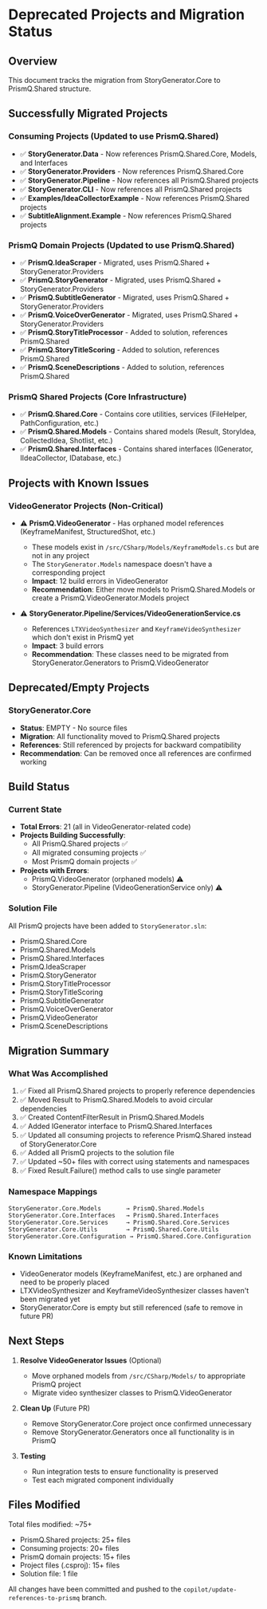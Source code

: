 # Deprecated Projects and Migration Status

## Overview
This document tracks the migration from StoryGenerator.Core to PrismQ.Shared structure.

## Successfully Migrated Projects

### Consuming Projects (Updated to use PrismQ.Shared)
- ✅ **StoryGenerator.Data** - Now references PrismQ.Shared.Core, Models, and Interfaces
- ✅ **StoryGenerator.Providers** - Now references PrismQ.Shared.Core
- ✅ **StoryGenerator.Pipeline** - Now references all PrismQ.Shared projects
- ✅ **StoryGenerator.CLI** - Now references all PrismQ.Shared projects
- ✅ **Examples/IdeaCollectorExample** - Now references PrismQ.Shared projects
- ✅ **SubtitleAlignment.Example** - Now references PrismQ.Shared projects

### PrismQ Domain Projects (Updated to use PrismQ.Shared)
- ✅ **PrismQ.IdeaScraper** - Migrated, uses PrismQ.Shared + StoryGenerator.Providers
- ✅ **PrismQ.StoryGenerator** - Migrated, uses PrismQ.Shared + StoryGenerator.Providers
- ✅ **PrismQ.SubtitleGenerator** - Migrated, uses PrismQ.Shared + StoryGenerator.Providers
- ✅ **PrismQ.VoiceOverGenerator** - Migrated, uses PrismQ.Shared + StoryGenerator.Providers
- ✅ **PrismQ.StoryTitleProcessor** - Added to solution, references PrismQ.Shared
- ✅ **PrismQ.StoryTitleScoring** - Added to solution, references PrismQ.Shared
- ✅ **PrismQ.SceneDescriptions** - Added to solution, references PrismQ.Shared

### PrismQ Shared Projects (Core Infrastructure)
- ✅ **PrismQ.Shared.Core** - Contains core utilities, services (FileHelper, PathConfiguration, etc.)
- ✅ **PrismQ.Shared.Models** - Contains shared models (Result<T>, StoryIdea, CollectedIdea, Shotlist, etc.)
- ✅ **PrismQ.Shared.Interfaces** - Contains shared interfaces (IGenerator, IIdeaCollector, IDatabase, etc.)

## Projects with Known Issues

### VideoGenerator Projects (Non-Critical)
- ⚠️ **PrismQ.VideoGenerator** - Has orphaned model references (KeyframeManifest, StructuredShot, etc.)
  - These models exist in `/src/CSharp/Models/KeyframeModels.cs` but are not in any project
  - The `StoryGenerator.Models` namespace doesn't have a corresponding project
  - **Impact**: 12 build errors in VideoGenerator
  - **Recommendation**: Either move models to PrismQ.Shared.Models or create a PrismQ.VideoGenerator.Models project

- ⚠️ **StoryGenerator.Pipeline/Services/VideoGenerationService.cs**
  - References `LTXVideoSynthesizer` and `KeyframeVideoSynthesizer` which don't exist in PrismQ yet
  - **Impact**: 3 build errors
  - **Recommendation**: These classes need to be migrated from StoryGenerator.Generators to PrismQ.VideoGenerator

## Deprecated/Empty Projects

### StoryGenerator.Core
- **Status**: EMPTY - No source files
- **Migration**: All functionality moved to PrismQ.Shared projects
- **References**: Still referenced by projects for backward compatibility
- **Recommendation**: Can be removed once all references are confirmed working

## Build Status

### Current State
- **Total Errors**: 21 (all in VideoGenerator-related code)
- **Projects Building Successfully**: 
  - All PrismQ.Shared projects ✅
  - All migrated consuming projects ✅
  - Most PrismQ domain projects ✅
- **Projects with Errors**:
  - PrismQ.VideoGenerator (orphaned models) ⚠️
  - StoryGenerator.Pipeline (VideoGenerationService only) ⚠️

### Solution File
All PrismQ projects have been added to `StoryGenerator.sln`:
- PrismQ.Shared.Core
- PrismQ.Shared.Models  
- PrismQ.Shared.Interfaces
- PrismQ.IdeaScraper
- PrismQ.StoryGenerator
- PrismQ.StoryTitleProcessor
- PrismQ.StoryTitleScoring
- PrismQ.SubtitleGenerator
- PrismQ.VoiceOverGenerator
- PrismQ.VideoGenerator
- PrismQ.SceneDescriptions

## Migration Summary

### What Was Accomplished
1. ✅ Fixed all PrismQ.Shared projects to properly reference dependencies
2. ✅ Moved Result<T> to PrismQ.Shared.Models to avoid circular dependencies
3. ✅ Created ContentFilterResult in PrismQ.Shared.Models
4. ✅ Added IGenerator interface to PrismQ.Shared.Interfaces
5. ✅ Updated all consuming projects to reference PrismQ.Shared instead of StoryGenerator.Core
6. ✅ Added all PrismQ projects to the solution file
7. ✅ Updated ~50+ files with correct using statements and namespaces
8. ✅ Fixed Result.Failure() method calls to use single parameter

### Namespace Mappings
```
StoryGenerator.Core.Models       → PrismQ.Shared.Models
StoryGenerator.Core.Interfaces   → PrismQ.Shared.Interfaces
StoryGenerator.Core.Services     → PrismQ.Shared.Core.Services
StoryGenerator.Core.Utils        → PrismQ.Shared.Core.Utils
StoryGenerator.Core.Configuration → PrismQ.Shared.Core.Configuration
```

### Known Limitations
- VideoGenerator models (KeyframeManifest, etc.) are orphaned and need to be properly placed
- LTXVideoSynthesizer and KeyframeVideoSynthesizer classes haven't been migrated yet
- StoryGenerator.Core is empty but still referenced (safe to remove in future PR)

## Next Steps

1. **Resolve VideoGenerator Issues** (Optional)
   - Move orphaned models from `/src/CSharp/Models/` to appropriate PrismQ project
   - Migrate video synthesizer classes to PrismQ.VideoGenerator

2. **Clean Up** (Future PR)
   - Remove StoryGenerator.Core project once confirmed unnecessary
   - Remove StoryGenerator.Generators once all functionality is in PrismQ

3. **Testing**
   - Run integration tests to ensure functionality is preserved
   - Test each migrated component individually

## Files Modified

Total files modified: ~75+
- PrismQ.Shared projects: 25+ files
- Consuming projects: 20+ files  
- PrismQ domain projects: 15+ files
- Project files (.csproj): 15+ files
- Solution file: 1 file

All changes have been committed and pushed to the `copilot/update-references-to-prismq` branch.
